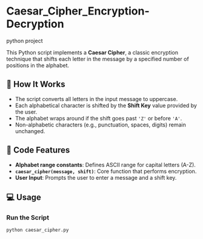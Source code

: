 # Caesar_Cipher_Encryption-Decryption
python project 

This Python script implements a **Caesar Cipher**, a classic encryption technique that shifts each letter in the message by a specified number of positions in the alphabet.

## 🔐 How It Works

- The script converts all letters in the input message to uppercase.
- Each alphabetical character is shifted by the **Shift Key** value provided by the user.
- The alphabet wraps around if the shift goes past `'Z'` or before `'A'`.
- Non-alphabetic characters (e.g., punctuation, spaces, digits) remain unchanged.

## 📄 Code Features

- **Alphabet range constants**: Defines ASCII range for capital letters (A-Z).
- **`caesar_cipher(message, shift)`**: Core function that performs encryption.
- **User Input**: Prompts the user to enter a message and a shift key.

## 💻 Usage

### Run the Script

```bash
python caesar_cipher.py
